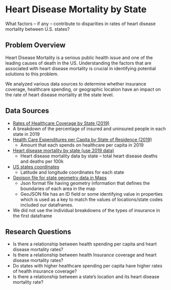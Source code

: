 # Heart Disease Mortality by State
What factors – if any – contribute to disparities in rates of heart disease mortality between U.S. states?

## Problem Overview
Heart Disease Mortality is a serious public health issue and one of the leading causes of death in the US. Understanding the factors that are associated with heart disease mortality is crucial in identifying potential solutions to this problem.

We analyzed various data sources to determine whether insurance coverage, healthcare spending, or geographic location have an impact on the rate of heart disease mortality at the state level.

## Data Sources
- [Rates of Healthcare Coverage by State (2019)](https://www.kff.org/other/state-indicator/total-population/?currentTimeframe=1&sortModel=%7B%22colId%22:%22Location%22,%22sort%22:%22asc%22%7D)
- A breakdown of the percentage of insured and uninsured people in each state in 2019
- [Health Care Expenditures per Capita by State of Residence (2019)](https://www.kff.org/other/state-indicator/health-spending-per-capita/?currentTimeframe=1&sortModel=%7B%22colId%22:%22Location%22,%22sort%22:%22asc%22%7D)
    - Amount that each spends on healthcare per capita in 2019
- [Heart disease mortality by state (use 2019 data)](https://www.cdc.gov/nchs/pressroom/sosmap/heart_disease_mortality/heart_disease.htm)
    - Heart disease mortality data by state – total heart disease deaths and deaths per 100k
- [US states coordinates](https://developers.google.com/public-data/docs/canonical/states_csv)
    - Latitude and longitude coordinates for each state
- [Geojson file for state geometry data in Maps](https://eric.clst.org/tech/usgeojson/)
    - Json format file having geometry information that defines the boundaries of each area in the map
    - GeoJSON file has an ID field or some identifying value in properties which is used as a key to match the values of locations/state codes included our dataframes.
- We did not use the individual breakdowns of the types of insurance in the first dataframe

## Research Questions
- Is there a relationship between health spending per capita and heart disease mortality rates? 
- Is there a relationship between health Insurance coverage and heart disease mortality rates?
- Do states with higher healthcare spending per capita have higher rates of health insurance coverage?
- Is there a relationship between a state’s location and its heart disease mortality rate?


